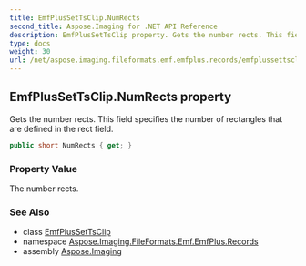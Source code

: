 ```yaml
---
title: EmfPlusSetTsClip.NumRects
second_title: Aspose.Imaging for .NET API Reference
description: EmfPlusSetTsClip property. Gets the number rects. This field specifies the number of rectangles that are defined in the rect field
type: docs
weight: 30
url: /net/aspose.imaging.fileformats.emf.emfplus.records/emfplussettsclip/numrects/
---
```

## EmfPlusSetTsClip.NumRects property

Gets the number rects. This field specifies the number of rectangles that are defined in the rect field.

```csharp
public short NumRects { get; }
```

### Property Value

The number rects.

### See Also

* class [EmfPlusSetTsClip](../)
* namespace [Aspose.Imaging.FileFormats.Emf.EmfPlus.Records](../../emfplussettsclip/)
* assembly [Aspose.Imaging](../../../)


